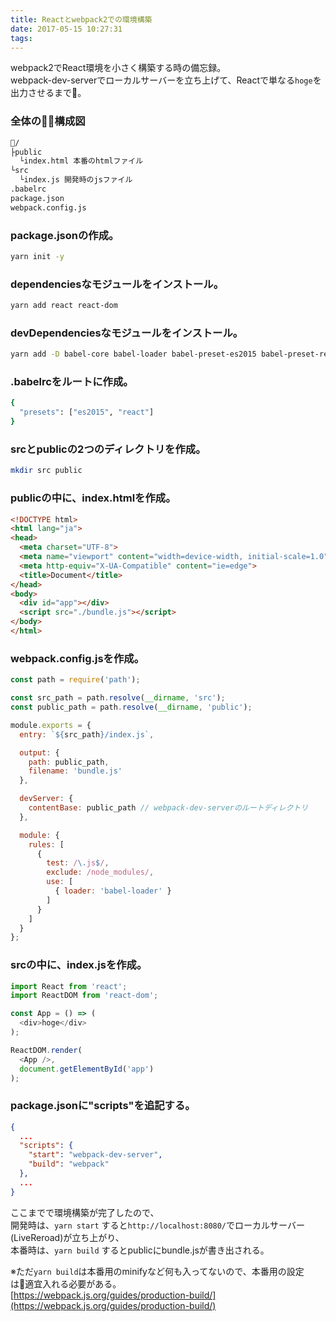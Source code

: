 ```yaml
---
title: Reactとwebpack2での環境構築
date: 2017-05-15 10:27:31
tags:
---
```


webpack2でReact環境を小さく構築する時の備忘録。  
webpack-dev-serverでローカルサーバーを立ち上げて、Reactで単なる`hoge`を出力させるまで。  

### 全体の構成図  
```bash
/
├public
  └index.html 本番のhtmlファイル
└src
  └index.js 開発時のjsファイル
.babelrc
package.json
webpack.config.js
```

### package.jsonの作成。
```bash
yarn init -y
```

### dependenciesなモジュールをインストール。
```bash
yarn add react react-dom
```

### devDependenciesなモジュールをインストール。
```bash
yarn add -D babel-core babel-loader babel-preset-es2015 babel-preset-react webpack webpack-dev-server
```

### .babelrcをルートに作成。  
```bash .babelrc
{
  "presets": ["es2015", "react"]
}
```

### srcとpublicの2つのディレクトリを作成。
```bash
mkdir src public
```

### publicの中に、index.htmlを作成。
```html index.html
<!DOCTYPE html>
<html lang="ja">
<head>
  <meta charset="UTF-8">
  <meta name="viewport" content="width=device-width, initial-scale=1.0">
  <meta http-equiv="X-UA-Compatible" content="ie=edge">
  <title>Document</title>
</head>
<body>
  <div id="app"></div>
  <script src="./bundle.js"></script>
</body>
</html>
```

### webpack.config.jsを作成。
```js webpack.config.js
const path = require('path');

const src_path = path.resolve(__dirname, 'src');
const public_path = path.resolve(__dirname, 'public');

module.exports = {
  entry: `${src_path}/index.js`,

  output: {
    path: public_path,
    filename: 'bundle.js'
  },

  devServer: {
    contentBase: public_path // webpack-dev-serverのルートディレクトリ
  },

  module: {
    rules: [
      {
        test: /\.js$/,
        exclude: /node_modules/,
        use: [
          { loader: 'babel-loader' }
        ]
      }
    ]
  }
};
```

### srcの中に、index.jsを作成。
```js index.js
import React from 'react';
import ReactDOM from 'react-dom';

const App = () => (
  <div>hoge</div>
);

ReactDOM.render(
  <App />,
  document.getElementById('app')
);
```

### package.jsonに"scripts"を追記する。
```json package.json
{
  ...
  "scripts": {
    "start": "webpack-dev-server",
    "build": "webpack"
  },
  ...
}
```

ここまでで環境構築が完了したので、  
開発時は、`yarn start` すると`http://localhost:8080/`でローカルサーバー(LiveReroad)が立ち上がり、  
本番時は、`yarn build` するとpublicにbundle.jsが書き出される。  

※ただ`yarn build`は本番用のminifyなど何も入ってないので、本番用の設定は適宜入れる必要がある。  
[https://webpack.js.org/guides/production-build/](https://webpack.js.org/guides/production-build/)
